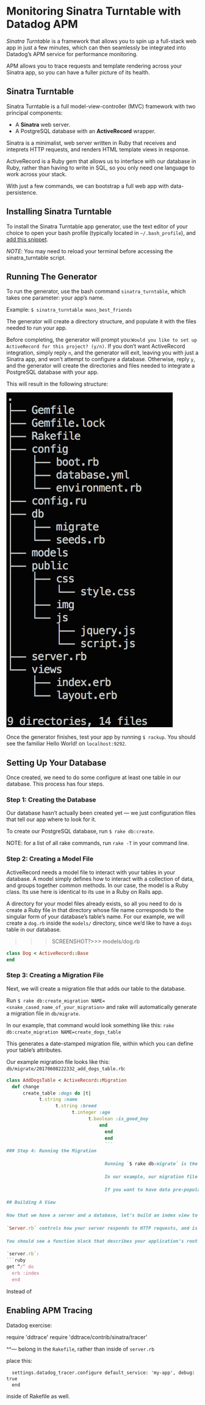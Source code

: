 # Monitoring Sinatra Turntable with Datadog APM

*Sinatra Turntable* is a framework that allows you to spin up a full-stack web app in just a few minutes, which can then seamlessly be integrated into Datadog’s APM service for performance monitoring.

APM allows you to trace requests and template rendering across your Sinatra app, so you can have a fuller picture of its health.

## Sinatra Turntable

Sinatra Turntable is a full model-view-controller (MVC) framework with two principal components:

- A **Sinatra** web server.
- A PostgreSQL database with an **ActiveRecord** wrapper.


Sinatra is a minimalist, web server written in Ruby that receives and inteprets HTTP requests, and renders HTML template views in response.

ActiveRecord is a Ruby gem that allows us to interface with our database in Ruby, rather than having to write in SQL, so you only need one language to work across your stack.

With just a few commands, we can bootstrap a full web app with data-persistence.

## Installing Sinatra Turntable

To install the Sinatra Turntable app generator, use the text editor of your choice to open your bash  profile (typically located in `~/.bash_profile`), and [add this snippet](https://gist.github.com/schmartmann/7384d6e8a73657152778dc4d0936f28b).

  *NOTE*: You may need to reload your terminal before accessing the sinatra_turntable script.

## Running The Generator

To run the generator, use the bash command `sinatra_turntable`, which takes one parameter: your app’s name.

Example:
`$ sinatra_turntable mans_best_friends`

The generator will create a directory structure, and populate it with the files needed to run your app.

Before completing, the generator will prompt you:`Would you like to set up ActiveRecord for this project? (y/n)`. If you don’t want ActiveRecord integration, simply reply `n`, and the generator will exit, leaving you with just a Sinatra app, and won’t attempt to configure a database. Otherwise, reply `y`, and the generator will create the directories and files needed to integrate a PostgreSQL database with your app.

This will result in the following structure:

![](tree.png)

Once the generator finishes, test your app by running `$ rackup`. You should see the familiar Hello World! on `localhost:9292`.

## Setting Up Your Database

Once created, we need to do some configure at least one table in our database. This process has four steps.

### Step 1: Creating the Database

Our database hasn’t actually been created yet — we just configuration files that tell our app where to look for it.

To create our PostgreSQL database, run `$ rake db:create`.

NOTE: for a list of all rake commands, run `rake -T` in your command line.

### Step 2: Creating a Model File

ActiveRecord needs a model file to interact with your tables in your database. A model simply defines how to interact with a collection of data, and groups together common methods. In our case, the model is a Ruby class. Its use here is identical to its use in a Ruby on Rails app.  

A directory for your model files already exists, so all you need to do is create a Ruby file in that directory whose file name corresponds to the singular form of your database’s table’s name. For our example, we will create a `dog.rb` inside the `models/` directory, since we’d like to have a `dogs` table in our database.

>>>SCREENSHOT?>>>
models/dog.rb
```ruby
class Dog < ActiveRecord::Base
end
```
### Step 3: Creating a Migration File

Next, we will create a migration file that adds our table to the database.

Run `$ rake db:create_migration NAME=<snake_cased_name_of_your_migration>` and rake will automatically generate a migration file in `db/migrate`.

In our example, that command would look something like this:
`rake db:create_migration NAME=create_dogs_table`

This generates a date-stamped migration file, within which you can define your table’s attributes.

Our example migration file looks like this:
`db/migrate/20170608222332_add_dogs_table.rb`:
```ruby
class AddDogsTable < ActiveRecord::Migration
  def change
      create_table :dogs do |t|
            t.string :name
                  t.string :breed
                        t.integer :age
                              t.boolean :is_good_boy
                                  end
                                    end
                                    end
                                    ```
### Step 4: Running the Migration

                                    Running `$ rake db:migrate` is the final step in setting up your database, and runs the migration file to make any additions or alternations to your database’s tables. Notice there is now a `schema.rb` file, that describes your tables, and lists the date of the most recent migration.

                                    In our example, our migration file creates a `dogs` table, and our `models/dog.rb` file allows us to access it via the `Dog` object in our Sinatra app.

                                    If you want to have data pre-populated in your database, just add that data to `db/seeds.rb`, and run `rake db:seed` to seed your database.

## Building A View

Now that we have a server and a database, let’s build an index view to make sure the two are communicating correctly.

`Server.rb` controls how your server responds to HTTP requests, and is where your routes live.

You should see a function block that describes your application’s root `/`:

`server.rb`:
```ruby
get “/“ do
  erb :index
  end
  ```

  Instead of   

## Enabling APM Tracing

Datadog exercise:

require 'ddtrace'
require 'ddtrace/contrib/sinatra/tracer'

^^— belong in the `Rakefile`, rather than inside of `server.rb`

place this:
```configure do
  settings.datadog_tracer.configure default_service: 'my-app', debug: true
  end
  ```
  inside of Rakefile as well.
